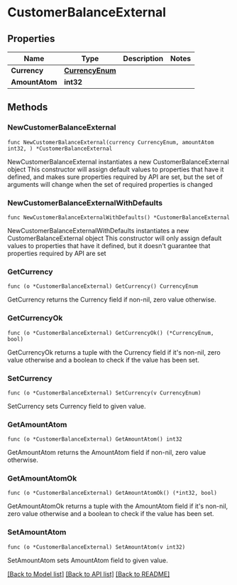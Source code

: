 # CustomerBalanceExternal

## Properties

Name | Type | Description | Notes
------------ | ------------- | ------------- | -------------
**Currency** | [**CurrencyEnum**](CurrencyEnum.md) |  | 
**AmountAtom** | **int32** |  | 

## Methods

### NewCustomerBalanceExternal

`func NewCustomerBalanceExternal(currency CurrencyEnum, amountAtom int32, ) *CustomerBalanceExternal`

NewCustomerBalanceExternal instantiates a new CustomerBalanceExternal object
This constructor will assign default values to properties that have it defined,
and makes sure properties required by API are set, but the set of arguments
will change when the set of required properties is changed

### NewCustomerBalanceExternalWithDefaults

`func NewCustomerBalanceExternalWithDefaults() *CustomerBalanceExternal`

NewCustomerBalanceExternalWithDefaults instantiates a new CustomerBalanceExternal object
This constructor will only assign default values to properties that have it defined,
but it doesn't guarantee that properties required by API are set

### GetCurrency

`func (o *CustomerBalanceExternal) GetCurrency() CurrencyEnum`

GetCurrency returns the Currency field if non-nil, zero value otherwise.

### GetCurrencyOk

`func (o *CustomerBalanceExternal) GetCurrencyOk() (*CurrencyEnum, bool)`

GetCurrencyOk returns a tuple with the Currency field if it's non-nil, zero value otherwise
and a boolean to check if the value has been set.

### SetCurrency

`func (o *CustomerBalanceExternal) SetCurrency(v CurrencyEnum)`

SetCurrency sets Currency field to given value.


### GetAmountAtom

`func (o *CustomerBalanceExternal) GetAmountAtom() int32`

GetAmountAtom returns the AmountAtom field if non-nil, zero value otherwise.

### GetAmountAtomOk

`func (o *CustomerBalanceExternal) GetAmountAtomOk() (*int32, bool)`

GetAmountAtomOk returns a tuple with the AmountAtom field if it's non-nil, zero value otherwise
and a boolean to check if the value has been set.

### SetAmountAtom

`func (o *CustomerBalanceExternal) SetAmountAtom(v int32)`

SetAmountAtom sets AmountAtom field to given value.



[[Back to Model list]](../README.md#documentation-for-models) [[Back to API list]](../README.md#documentation-for-api-endpoints) [[Back to README]](../README.md)


